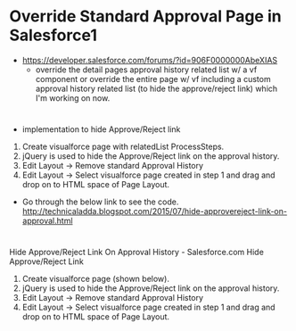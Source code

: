 # Override Standard Approval Page in Salesforce1

* https://developer.salesforce.com/forums/?id=906F0000000AbeXIAS
  * override the detail pages approval history related list w/ a vf component or override the entire page w/ vf including a custom approval history related list (to hide the approve/reject link) which I'm working on now.
#
* implementation to hide Approve/Reject link

1. Create visualforce page with relatedList ProcessSteps.
2. jQuery is used to hide the Approve/Reject link on the approval history.
3. Edit Layout -> Remove standard Approval History
4. Edit Layout -> Select visualforce page created in step 1 and drag and drop on to HTML space of Page Layout.

* Go through the below link to see the code. 
http://technicaladda.blogspot.com/2015/07/hide-approvereject-link-on-approval.html
#
Hide Approve/Reject Link On Approval History - Salesforce.com
Hide Approve/Reject Link

1. Create visualforce page (shown below).
2. jQuery is used to hide the Approve/Reject link on the approval history.
3. Edit Layout -> Remove standard Approval History
4. Edit Layout -> Select visualforce page created in step 1 and drag and drop on to HTML space of Page Layout.
